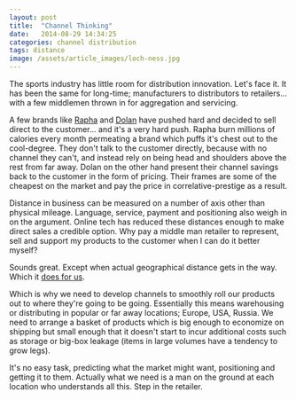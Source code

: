 ```yaml
---
layout: post
title:  "Channel Thinking"
date:   2014-08-29 14:34:25
categories: channel distribution
tags: distance 
image: /assets/article_images/loch-ness.jpg
---
```

The sports industry has little room for distribution innovation. Let's face it. It has been the same for long-time; manufacturers to distributors to retailers... with a few middlemen thrown in for aggregation and servicing. 

A few brands like <a href="http://www.rapha.cc/">Rapha</a> and <a href="http://dolan-bikes.com/">Dolan</a> have pushed hard and decided to sell direct to the customer... and it's a very hard push. Rapha burn millions of calories every month permeating a brand which puffs it's chest out to the cool-degree. They don't talk to the customer directly, because with no channel they can't, and instead rely on being head and shoulders above the rest from far away. Dolan on the other hand present their channel savings back to the customer in the form of pricing. Their frames are some of the cheapest on the market and pay the price in correlative-prestige as a result.

Distance in business can be measured on a number of axis other than physical mileage. Language, service, payment and positioning also weigh in on the argument. Online tech has reduced these distances enough to make direct sales a credible option. Why pay a middle man retailer to represent, sell and support my products to the customer when I can do it better myself?

Sounds great. Except when actual geographical distance gets in the way. Which it <a href="/index.php/shipping-from-china/">does for us</a>.

Which is why we need to develop channels to smoothly roll our products out to where they're going to be going. Essentially this means warehousing or distributing in popular or far away locations; Europe, USA, Russia. We need to arrange a basket of products which is big enough to economize on shipping but small enough that it doesn't start to incur additional costs such as storage or big-box leakage (items in large volumes have a tendency to grow legs).

It's no easy task, predicting what the market might want, positioning and getting it to them. Actually what we need is a man on the ground at each location who understands all this. Step in the retailer.